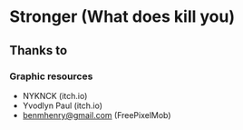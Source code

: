 # Stronger (What does kill you)

## Thanks to

### Graphic resources

- NYKNCK (itch.io)
- Yvodlyn Paul (itch.io)
- benmhenry@gmail.com (FreePixelMob)
